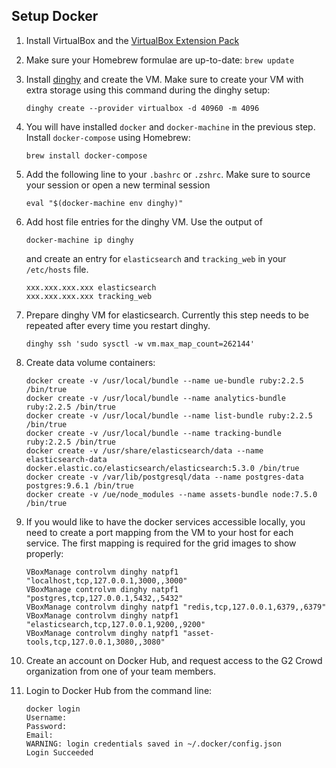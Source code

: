 Setup Docker
------------------
1. Install VirtualBox and the [VirtualBox Extension Pack](https://www.virtualbox.org/wiki/Downloads)

1. Make sure your Homebrew formulae are up-to-date: `brew update`

1. Install [dinghy](https://github.com/codekitchen/dinghy) and create the VM. Make sure to create your VM with extra
storage using this command during the dinghy setup:
    ```
    dinghy create --provider virtualbox -d 40960 -m 4096
    ```

1. You will have installed `docker` and `docker-machine` in the previous step. Install `docker-compose` using Homebrew:
    ```
    brew install docker-compose
    ```

1. Add the following line to your `.bashrc` or `.zshrc`. Make sure to source your session or open a new terminal session
    ```
    eval "$(docker-machine env dinghy)"
    ```

1. Add host file entries for the dinghy VM. Use the output of
    ```
    docker-machine ip dinghy
    ```

    and create an entry for `elasticsearch` and `tracking_web` in your `/etc/hosts` file.

    ```
    xxx.xxx.xxx.xxx	elasticsearch
    xxx.xxx.xxx.xxx	tracking_web
    ```

1. Prepare dinghy VM for elasticsearch. Currently this step needs to be repeated after every time you restart dinghy.
    ```
    dinghy ssh 'sudo sysctl -w vm.max_map_count=262144'
    ```

1. Create data volume containers:
    ```
    docker create -v /usr/local/bundle --name ue-bundle ruby:2.2.5 /bin/true
    docker create -v /usr/local/bundle --name analytics-bundle ruby:2.2.5 /bin/true
    docker create -v /usr/local/bundle --name list-bundle ruby:2.2.5 /bin/true
    docker create -v /usr/local/bundle --name tracking-bundle ruby:2.2.5 /bin/true
    docker create -v /usr/share/elasticsearch/data --name elasticsearch-data docker.elastic.co/elasticsearch/elasticsearch:5.3.0 /bin/true
    docker create -v /var/lib/postgresql/data --name postgres-data postgres:9.6.1 /bin/true
    docker create -v /ue/node_modules --name assets-bundle node:7.5.0 /bin/true
    ```

1. If you would like to have the docker services accessible locally, you need to create a port mapping from the VM to
your host for each service. The first mapping is required for the grid images to show properly:
    ```
    VBoxManage controlvm dinghy natpf1 "localhost,tcp,127.0.0.1,3000,,3000"
    VBoxManage controlvm dinghy natpf1 "postgres,tcp,127.0.0.1,5432,,5432"
    VBoxManage controlvm dinghy natpf1 "redis,tcp,127.0.0.1,6379,,6379"
    VBoxManage controlvm dinghy natpf1 "elasticsearch,tcp,127.0.0.1,9200,,9200"
    VBoxManage controlvm dinghy natpf1 "asset-tools,tcp,127.0.0.1,3080,,3080"
    ```

1. Create an account on Docker Hub, and request access to the G2 Crowd organization from one of your team members.

1. Login to Docker Hub from the command line:

    ```
    docker login
    Username:
    Password:
    Email:
    WARNING: login credentials saved in ~/.docker/config.json
    Login Succeeded
    ```
